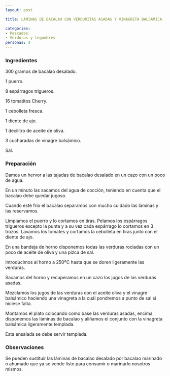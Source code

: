 ```yaml
---
layout: post

title: LÁMINAS DE BACALAO CON VERDURITAS ASADAS Y VINAGRETA BALSÁMICA

categories:
- Pescados
- Verduras y legumbres
personas: 4 
---
```


<h3>Ingredientes</h3>
300 gramos de bacalao desalado.

1 puerro.

8 espárragos trigueros.

16 tomatitos Cherry.

1 cebolleta fresca.

1 diente de ajo.

1 decilitro de aceite de oliva.

3 cucharadas de vinagre balsámico.

Sal.

<h3>Preparación</h3>
Damos un hervor a las tajadas de bacalao desalado en un cazo con un poco de agua.

En un minuto las sacamos del agua de cocción, teniendo en cuenta que el bacalao debe quedar jugoso.

Cuando esté frío el bacalao separamos con mucho cuidado las láminas y las reservamos.

Limpiamos el puerro y lo cortamos en tiras. Pelamos los espárragos trigueros excepto la punta y a su vez cada espárrago lo cortamos en 3 trozos. Lavamos los tomates y cortamos la cebolleta en tiras junto con el diente de ajo.

En una bandeja de horno disponemos todas las verduras rociadas con un poco de aceite de oliva y una pizca de sal.

Introducimos al horno a 250ºC hasta que se doren ligeramente las verduras.

Sacamos del horno y recuperamos en un cazo los jugos de las verduras asadas.

Mezclamos los jugos de las verduras con el aceite oliva y el vinagre balsámico haciendo una vinagreta a la cuál pondremos a punto de sal si hiciese falta.

Montamos el plato colocando como base las verduras asadas, encima disponemos las láminas de bacalao y aliñamos el conjunto con la vinagreta balsámica ligeramente templada.

Esta ensalada se debe servir templada.

<h3>Observaciones</h3>
Se pueden sustituir las láminas de bacalao desalado por bacalao marinado o ahumado que ya se vende listo para consumir o marinarlo nosotros mismos.